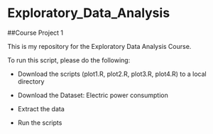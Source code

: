 # Exploratory_Data_Analysis

##Course Project 1

This is my repository for the Exploratory Data Analysis Course.

To run this script, please do the following:

* Download the scripts (plot1.R, plot2.R, plot3.R, plot4.R) to a local directory

* Download the Dataset: Electric power consumption 

* Extract the data 

* Run the scripts
